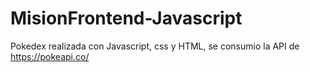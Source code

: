 # MisionFrontend-Javascript
Pokedex realizada con Javascript, css y HTML, se consumio la API de https://pokeapi.co/

